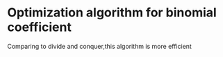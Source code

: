 # Optimization algorithm for binomial coefficient
Comparing to divide and conquer,this algorithm is more efficient

